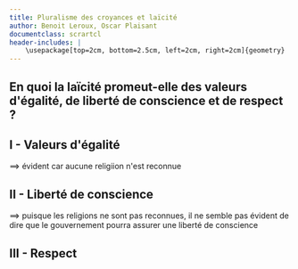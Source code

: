```yaml
---
title: Pluralisme des croyances et laïcité
author: Benoit Leroux, Oscar Plaisant
documentclass: scrartcl
header-includes: |
    \usepackage[top=2cm, bottom=2.5cm, left=2cm, right=2cm]{geometry}   
---
```


## En quoi la laïcité promeut-elle des valeurs d'égalité, de liberté de conscience et de respect ?

##  I - Valeurs d'égalité

$\implies$ évident car aucune religiion n'est reconnue

## II - Liberté de conscience

$\implies$ puisque les religions ne sont pas reconnues, il ne semble pas évident de dire que le gouvernement pourra assurer une liberté de conscience 

## III - Respect


